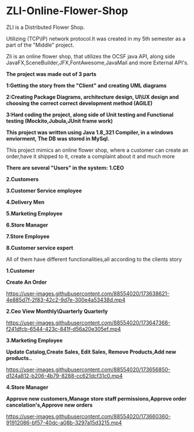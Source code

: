   # ZLI-Online-Flower-Shop
ZLI is a Distributed Flower Shop.

Utilizing (TCP\IP) network protocol.It was created in my 5th semester as a part of the "Middle" project.

Zli is an online flower shop, that utilizes the OCSF java API, along side JavaFX,SceneBuilder,JFX,FontAwesome,JavaMail and more External API's.

**The project was made out of 3 parts**

**1:Getting the story from the "Client" and creating UML diagrams**

**2:Creating Package Diagrams, architecture design, UI\UX design and choosing the correct correct development method (AGILE)**

**3:Hard coding the project, along side of Unit testing and Functional testing (Mockito,Jubula,JUnit frame work)**

**This project was written using Java 1.8_321 Compiler, in a windows enviorment, The DB was stored in MySql.**

This project mimics an online flower shop, where a customer can create an order,have it shipped to it, create a complaint about it and much more

**There are several "Users" in the system:**
**1.CEO**

**2.Customers**

**3.Customer Service employee**

**4.Delivery Men**

**5.Marketing Employee**

**6.Store Manager**

**7.Store Employee**

**8.Customer service expert**

All of them have different functionalities,all according to the clients story


**1.Customer**
                                                                        
**Create An Order**

https://user-images.githubusercontent.com/88554020/173638621-4e885d7f-2f83-42c2-9d7e-300e4a53438d.mp4

**2.Ceo
View Monthly\Quarterly Quarterly**

https://user-images.githubusercontent.com/88554020/173647368-f241dfcb-6544-423c-841f-d56a20e305ef.mp4

**3.Marketing Employee**

**Update Catalog,Create Sales, Edit Sales, Remove Products,Add new products..**

https://user-images.githubusercontent.com/88554020/173656850-d124a812-b206-4b79-8288-cc621dcf31c0.mp4

**4.Store Manager**

**Approve new customers,Manage store staff permissions,Approve order cancelation's,Approve new orders**


https://user-images.githubusercontent.com/88554020/173660360-91912086-bf57-40dc-a08b-3297a15d3215.mp4









